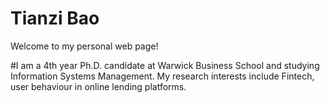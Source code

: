 # Tianzi Bao 
Welcome to my personal web page!

#I am a 4th year Ph.D. candidate at Warwick Business School and studying Information Systems Management. My research interests include Fintech, user behaviour in online lending platforms. 
